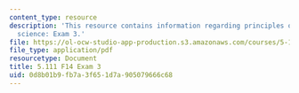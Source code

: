 ```yaml
---
content_type: resource
description: 'This resource contains information regarding principles of chemical
  science: Exam 3.'
file: https://ol-ocw-studio-app-production.s3.amazonaws.com/courses/5-111sc-principles-of-chemical-science-fall-2014/0d8b01b9fb7a3f651d7a905079666c68_MIT5_111F14_Exam3.pdf
file_type: application/pdf
resourcetype: Document
title: 5.111 F14 Exam 3
uid: 0d8b01b9-fb7a-3f65-1d7a-905079666c68
---
```

